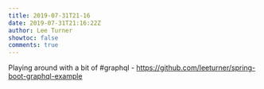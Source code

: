 ```yaml
---
title: 2019-07-31T21-16
date: 2019-07-31T21:16:22Z
author: Lee Turner
showtoc: false
comments: true
---
```


Playing around with a bit of #graphql - https://github.com/leeturner/spring-boot-graphql-example


